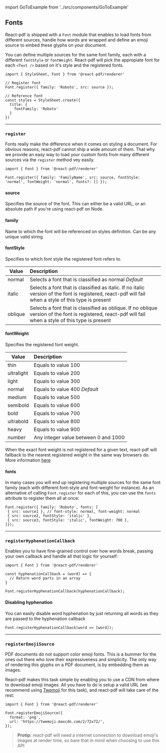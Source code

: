 import GoToExample from '../src/components/GoToExample'

## Fonts

React-pdf is shipped with a `Font` module that enables to load fonts from different sources, handle how words are wrapped and define an emoji source to embed these glyphs on your document.

You can define multiple sources for the same font family, each with a different `fontStyle` or `fontWeight`. React-pdf will pick the appropiate font for each `<Text />` based on it's style and the registered fonts.


```
import { StyleSheet, Font } from '@react-pdf/renderer'

// Register font
Font.register({ family: 'Roboto', src: source });

// Reference font
const styles = StyleSheet.create({
  title: {
    fontFamily: 'Roboto'
  }
})
```

---

### `register`

Fonts really make the difference when it comes on styling a document. For obvious reasons, react-pdf cannot ship a wide amount of them. That why we provide an easy way to load your custom fonts from many different sources via the `register` method vey easily.

```
import { Font } from '@react-pdf/renderer'

Font.register({ family: 'FamilyName', src: source, fontStyle: 'normal', fontWeight: 'normal', fonts?: [] });
```

#### source

Specifies the source of the font. This can either be a valid URL, or an absolute path if you're using react-pdf on Node.

#### family

Name to which the font will be referenced on styles definition. Can be any unique valid string

#### fontStyle

Specifies to which font style the registered font refers to.

| Value   |              Description               |  
| ------  | :--------------------------------------|
| normal  | Selects a font that is classified as normal _Default_ |
| italic  | Selects a font that is classified as italic. If no italic version of the font is registered, react-pdf will fail when a style of this type is present |
| oblique | Selects a font that is classified as oblique. If no oblique version of the font is registered, react-pdf will fail when a style of this type is present |


#### fontWeight

Specifies the registered font weight.

| Value   |              Description               |  
| ------  | :--------------------------------------|
| thin  | Equals to value 100 |
| ultralight  | Equals to value 200 |
| light  | Equals to value 300 |
| normal  | Equals to value 400 _Default_ |
| medium  | Equals to value 500 |
| semibold  | Equals to value 600 |
| bold  | Equals to value 700 |
| ultrabold  | Equals to value 800 |
| heavy  | Equals to value 900 |
| _number_  | Any integer value between 0 and 1000 |

When the exact font weight is not registered for a given text, react-pdf will fallback to the nearest registered weight in the same way browsers do. More information [here](https://developer.mozilla.org/en-US/docs/Web/CSS/font-weight#Fallback_weights)

<GoToExample name="font-register" />

#### fonts

In many cases you will end up registering multiple sources for the same font family (each with different font-style and font-weight for instance). As an alternative of calling `Font.register` for each of this, you can use the `fonts` attribute to register them all at once:

```
Font.register({ family: 'Roboto', fonts: [
 { src: source1 }, // font-style: normal, font-weight: normal
 { src: source2, fontStyle: 'italic' },
 { src: source3, fontStyle: 'italic', fontWeight: 700 },
]});
```

---

### `registerHyphenationCallback`

Enables you to have fine-grained control over how words break, passing your own callback and handle all that logic for yourself:

```
import { Font } from '@react-pdf/renderer'

const hyphenationCallback = (word) => {
  // Return word parts in an array
}

Font.registerHyphenationCallback(hyphenationCallback);
```

<GoToExample name="hyphenation-callback" />

#### Disabling hyphenation

You can easily disable word hyphenation by just returning all words as they are passed to the hyphenation callback

```
Font.registerHyphenationCallback(word => [word]);
```

<GoToExample name="disable-hyphenation" />

---

### `registerEmojiSource`

PDF documents do not support color emoji fonts. This is a bummer for the ones out there who love their expressiveness and simplicity. The only way of rendering this glyphs on a PDF document, is by embedding them as images.

React-pdf makes this task simple by enabling you to use a CDN from where to download emoji images. All you have to do is setup a valid URL (we recommend using [Twemoji](https://github.com/twitter/twemoji) for this task), and react-pdf will take care of the rest:

```
import { Font } from '@react-pdf/renderer'

Font.registerEmojiSource({
  format: 'png',
  url: 'https://twemoji.maxcdn.com/2/72x72/',
});
```

> **Protip:** react-pdf will need a internet connection to download emoji's images at render time, so bare that in mind when choosing to use this API

<GoToExample name="emoji" />
